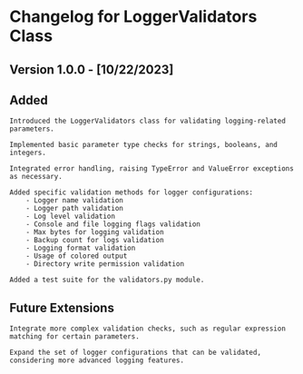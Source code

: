 # Changelog for LoggerValidators Class

## Version 1.0.0 - [10/22/2023]

## Added

    Introduced the LoggerValidators class for validating logging-related parameters.

    Implemented basic parameter type checks for strings, booleans, and integers.

    Integrated error handling, raising TypeError and ValueError exceptions as necessary.

    Added specific validation methods for logger configurations:
        - Logger name validation
        - Logger path validation
        - Log level validation
        - Console and file logging flags validation
        - Max bytes for logging validation
        - Backup count for logs validation
        - Logging format validation
        - Usage of colored output
        - Directory write permission validation

    Added a test suite for the validators.py module.
    

## Future Extensions

    Integrate more complex validation checks, such as regular expression matching for certain parameters.

    Expand the set of logger configurations that can be validated, considering more advanced logging features.
